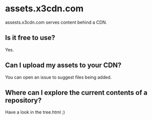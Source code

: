 # assets.x3cdn.com
assests.x3cdn.com serves content behind a CDN.

## Is it free to use?
Yes.

## Can I upload my assets to your CDN?
You can open an issue to suggest files being added.

## Where can I explore the current contents of a repository?
Have a look in the tree.html ;)

